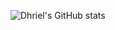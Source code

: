 


![Dhriel's GitHub stats](https://github-readme-stats.vercel.app/api?username=dhriel&show_icons=true&theme=transparent)

